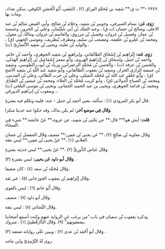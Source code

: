 ٢٣٤٩ -** ت ق:** سَعِيد بن مُحَمَّدٍ الوراق (٢) ، الثقفي، أَبُو الْحَسَنِ الكوفي، سكن بغداد، ومات بها.

**رَوَى عَن:** بسام الصيرفي، وجويبر بْن سَعِيد، وحلام بْن صَالِح، وأَبِي الفيض سَالِم بْن عبد الاعلى، وصالح بْن حسان (ت ق) ، وعبد الملك بْن أَبي سُلَيْمان، وعلي بْن الحزور، وعنبسة بْن عمار، وفضيل بْن غزوان، وفضيل بْن مرزوق، والقاسم بْن غزوان، ومالك بْن مغول، ومحمد بْن عَمْرو بْن علقمة، ومصعب بْن سليم، ومطرف بْنطريف، وموسى الجهني (ق) ، والوليد بْن ثعلبة، ويحيى بْن سَعِيد الأَنْصارِيّ (ت) .

**رَوَى عَنه:** إِبْرَاهِيم بْن إِسْحَاقَ الطالقاني، وإبراهيم بْن سَعِيد الجوهري، وأحمد بْن حاتم، وأحمد بْن حنبل، وإسحاق بْن إِبْرَاهِيمَ الهروي، وأَبُو معمر إِسْمَاعِيل بْن إِبْرَاهِيمَ الهذلي، والحسن بْن عرفة (ت) ، والحسن بْن مُحَمَّدٍ الزعفراني، وزياد بْن أيوب الطوسي، وسَعِيد بْن عنبسة الرازي الخزاز، وسَعِيد بْن يعقوب الطالقاني، وأَبُو سَعِيد عَبد اللَّهِ بْن سَعِيد الأشج (ق) ، وأَبُو جَعْفَرٍ عَبد الله بْن مُحَمَّد النفيلي، وعلي بْن حرب الطائي، وعلي بْن المديني، ومحمد بْن الصباح الدولابي (ق) ، وأبو كريب مُحَمَّد بْن العلاء، ومحمد بْن عيسى بْن الطباع، ومحمد بْن قدامة الجوهري، ويحيى بن عبد الحميد الحماني، ويحيى بْن موسى البلخي (ت) ، ويعقوب بْن إبراهيم الدورقي.

قال أبو بكر المروذي (١) : سألته، يعني أحمد بْن حنبل - عنه، فلينه وتكلم فيه بشيءٍ.

**وَقَال فِي موضع آخر:** لم يكن بذاك، وقد حكوا عنه حديثا منكرا.

**قلت:** أيش هو؟** قال:** عن يَحْيَى بْن سَعِيد، عن عروة،** عَنْ عائشة:** شيء فِي السخاء.

وَقَال معاوية بْن صَالِحٍ (٢) ،** عَن يحيى بْن مَعِين:** ضعيف.وَقَال المفضل بْن غسان الغلابي (١) ،** عَنْ يحيى بْن مَعِين:** ليس بثقة.

وَقَال عَباس الدُّورِيُّ (٢) ،** عَنْ يحيى:** ليس حديثه بشيءٍ.

**وَقَال أبو داود عَن يحيى:** ليس بشيءٍ (٣) .

وَقَال مُحَمَّد بْن سعد (٤) : كان ضعيفا.

وَقَال إِبْرَاهِيم بْن يعقوب الجوزجاني (٥) : غير ثقة.

وَقَال أَبُو حاتم (٦) : ليس بالقوي.

وَقَال أبو داود (٧) : ضعيف.

وَقَال النَّسَائي (٨) : ليس بثقة.

وذكره يعقوب بْن سفيان في باب،"من يرغب عَنِ الرواية عنهم وكنت أسمع أصحابنا يضعفونهم" (٩) .وَقَال الدَّارَقُطنِيّ (١) : متروك.

وَقَال أبو أَحْمَد بْن عدي (٢) : ويبين عَلَى رواياته ضعفه (٣) .

روى لَهُ التِّرْمِذِيّ وابن ماجه.
